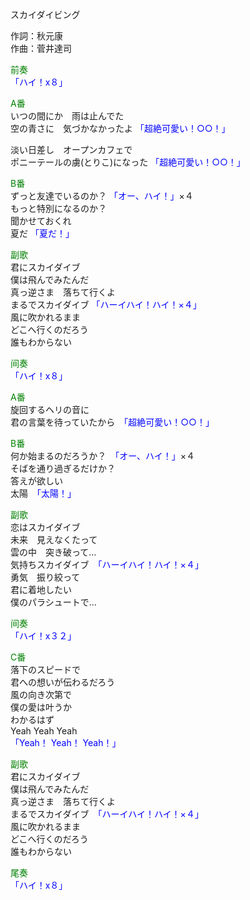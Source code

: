 スカイダイビング  
  
作詞：秋元康  
作曲：菅井達司  
  
<font color=green>前奏</font>  
<font color=blue>「ハイ！x８」</font>   
  
<font color=green>A番</font>  
いつの間にか　雨は止んでた  
空の青さに　気づかなかったよ <font color=blue>「超絶可愛い！○○！」</font>   
  
淡い日差し　オープンカフェで  
ポニーテールの虜(とりこ)になった <font color=blue>「超絶可愛い！○○！」</font>   
  
<font color=green>B番</font>  
ずっと友達でいるのか？ <font color=blue>「オー、ハイ！」</font>×４   
もっと特別になるのか？   
聞かせておくれ  
夏だ <font color=blue>「夏だ！」</font>  
  
<font color=green>副歌</font>  
君にスカイダイブ  
僕は飛んでみたんだ  
真っ逆さま　落ちて行くよ  
まるでスカイダイブ <font color=blue>「ハーイハイ！ハイ！×４」</font>   
風に吹かれるまま  
どこへ行くのだろう  
誰もわからない  
  
<font color=green>间奏</font>  
<font color=blue>「ハイ！x８」</font>   
  
<font color=green>A番</font>  
旋回するヘリの音に  
君の言葉を待っていたから　<font color=blue>「超絶可愛い！○○！」</font>  
  
<font color=green>B番</font>  
何か始まるのだろうか？　<font color=blue>「オー、ハイ！」</font>×４  
そばを通り過ぎるだけか？  
答えが欲しい  
太陽　<font color=blue>「太陽！」</font>  
  
<font color=green>副歌</font>  
恋はスカイダイブ  
未来　見えなくたって  
雲の中　突き破って…  
気持ちスカイダイブ　<font color=blue>「ハーイハイ！ハイ！×４」</font>  
勇気　振り絞って  
君に着地したい  
僕のパラシュートで…  
  
<font color=green>间奏</font>  
<font color=blue>「ハイ！x３２」</font>   
  
<font color=green>C番</font>  
落下のスピードで  
君への想いが伝わるだろう  
風の向き次第で  
僕の愛は叶うか  
わかるはず  
Yeah Yeah Yeah  
<font color=blue>「Yeah！ Yeah！ Yeah！」</font>  
  
<font color=green>副歌</font>  
君にスカイダイブ  
僕は飛んでみたんだ  
真っ逆さま　落ちて行くよ  
まるでスカイダイブ　<font color=blue>「ハーイハイ！ハイ！×４」</font>  
風に吹かれるまま  
どこへ行くのだろう  
誰もわからない  
  
<font color=green>尾奏</font>  
<font color=blue>「ハイ！x８」</font>   
